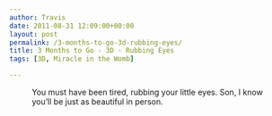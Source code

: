 ```yaml
---
author: Travis
date: 2011-08-31 12:09:00+00:00
layout: post
permalink: /3-months-to-go-3d-rubbing-eyes/
title: 3 Months to Go - 3D - Rubbing Eyes
tags: [3D, Miracle in the Womb]

---
```

<figure>
	<img src="http://silasq.com/uploads/2011/11/BABY_45.png" alt="">	
	<figcaption>You must have been tired, rubbing your little eyes. Son, I know you’ll be just as beautiful in person.</figcaption>
</figure>

